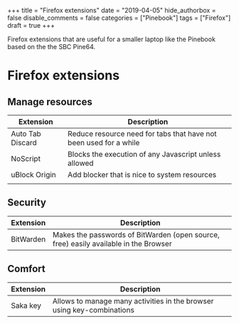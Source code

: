 
+++
title = "Firefox extensions"
date = "2019-04-05"
hide_authorbox = false
disable_comments = false
categories = ["Pinebook"]
tags = ["Firefox"]
draft = true
+++

Firefox extensions that are useful for a smaller laptop like the Pinebook based on the the SBC Pine64.

<!--more-->

# Firefox extensions



## Manage resources

| Extension        | Description                                                       |
|------------------|-------------------------------------------------------------------|
| Auto Tab Discard | Reduce resource need for tabs that have not been used for a while |
| NoScript         | Blocks the execution of any Javascript unless allowed           |
| uBlock Origin    | Add blocker that is nice to system resources                      |
|                  |                                                                   |
## Security

| Extension | Description                                                                          |
|-----------|--------------------------------------------------------------------------------------|
| BitWarden | Makes the passwords of BitWarden (open source, free) easily available in the Browser |

## Comfort

| Extension | Description                                                            |
|-----------|------------------------------------------------------------------------|
| Saka key  | Allows to manage many activities in the browser using key-combinations |
